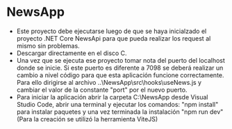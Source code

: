 # NewsApp

- Este proyecto debe ejecutarse luego de que se haya inicialzado el proyecto .NET Core NewsApi para que pueda realizar los request al mismo sin problemas.
- Descargar directamente en el disco C.
- Una vez que se ejecuta ese proyecto tomar nota del puerto del localhost donde se inicie. Si este puerto es diferente a 7098 se deberá realizar un cambio a nivel código para que esta aplicación funcione correctamente. Para ello dirigirse al archivo ..\NewsApp\src\hooks\useNews.js y cambiar el valor de la constante "port" por el nuevo puerto.
- Para iniciar la aplicación abrir la carpeta C:\NewsApp desde Visual Studio Code, abrir una terminal y ejecutar los comandos:
  "npm install" para instalar paquetes y una vez terminada la instalación
  "npm run dev" (Para la creación se utilizó la herramienta ViteJS)
